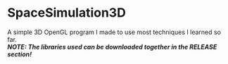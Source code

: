 # SpaceSimulation3D
A simple 3D OpenGL program I made to use most techniques I learned so far.\
*__NOTE: The libraries used can be downloaded together in the RELEASE section!__*
